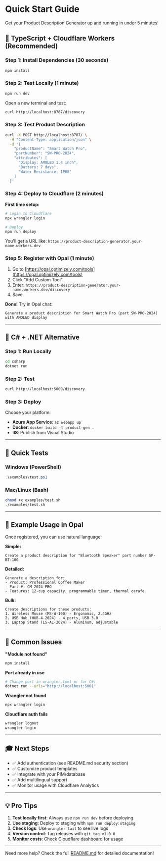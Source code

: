 # Quick Start Guide

Get your Product Description Generator up and running in under 5 minutes!

## 🚀 TypeScript + Cloudflare Workers (Recommended)

### Step 1: Install Dependencies (30 seconds)
```bash
npm install
```

### Step 2: Test Locally (1 minute)
```bash
npm run dev
```

Open a new terminal and test:
```bash
curl http://localhost:8787/discovery
```

### Step 3: Test Product Description
```bash
curl -X POST http://localhost:8787/ \
  -H "Content-Type: application/json" \
  -d '{
    "productName": "Smart Watch Pro",
    "partNumber": "SW-PRO-2024",
    "attributes": [
      "Display: AMOLED 1.4 inch",
      "Battery: 7 days",
      "Water Resistance: IP68"
    ]
  }'
```

### Step 4: Deploy to Cloudflare (2 minutes)

**First time setup:**
```bash
# Login to Cloudflare
npx wrangler login

# Deploy
npm run deploy
```

You'll get a URL like: `https://product-description-generator.your-name.workers.dev`

### Step 5: Register with Opal (1 minute)

1. Go to [https://opal.optimizely.com/tools](https://opal.optimizely.com/tools)
2. Click "Add Custom Tool"
3. Enter: `https://product-description-generator.your-name.workers.dev/discovery`
4. Save

**Done!** Try in Opal chat:
```
Generate a product description for Smart Watch Pro (part SW-PRO-2024) with AMOLED display
```

---

## 🔷 C# + .NET Alternative

### Step 1: Run Locally
```bash
cd csharp
dotnet run
```

### Step 2: Test
```bash
curl http://localhost:5000/discovery
```

### Step 3: Deploy
Choose your platform:
- **Azure App Service**: `az webapp up`
- **Docker**: `docker build -t product-gen .`
- **IIS**: Publish from Visual Studio

---

## 🧪 Quick Tests

### Windows (PowerShell)
```powershell
.\examples\test.ps1
```

### Mac/Linux (Bash)
```bash
chmod +x examples/test.sh
./examples/test.sh
```

---

## 🎯 Example Usage in Opal

Once registered, you can use natural language:

**Simple:**
```
Create a product description for "Bluetooth Speaker" part number SP-BT-100
```

**Detailed:**
```
Generate a description for:
- Product: Professional Coffee Maker
- Part #: CM-2024-PRO
- Features: 12-cup capacity, programmable timer, thermal carafe
```

**Bulk:**
```
Create descriptions for these products:
1. Wireless Mouse (MS-W-100) - Ergonomic, 2.4GHz
2. USB Hub (HUB-4-2024) - 4 ports, USB 3.0
3. Laptop Stand (LS-AL-2024) - Aluminum, adjustable
```

---

## 📝 Common Issues

**"Module not found"**
```bash
npm install
```

**Port already in use**
```bash
# Change port in wrangler.toml or for C#:
dotnet run --urls="http://localhost:5001"
```

**Wrangler not found**
```bash
npx wrangler login
```

**Cloudflare auth fails**
```bash
wrangler logout
wrangler login
```

---

## 🎓 Next Steps

- ✅ Add authentication (see README.md security section)
- ✅ Customize product templates
- ✅ Integrate with your PIM/database
- ✅ Add multilingual support
- ✅ Monitor usage with Cloudflare Analytics

---

## 💡 Pro Tips

1. **Test locally first**: Always use `npm run dev` before deploying
2. **Use staging**: Deploy to staging with `npm run deploy:staging`
3. **Check logs**: Use `wrangler tail` to see live logs
4. **Version control**: Tag releases with `git tag v1.0.0`
5. **Monitor costs**: Check Cloudflare dashboard for usage

---

Need more help? Check the full [README.md](README.md) for detailed documentation!

